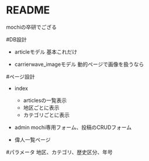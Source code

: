 # README

mochiの卒研でござる

#DB設計

- articleモデル
	基本これだけ

- carrierwave_imageモデル
	動的ページで画像を扱うなら

#ページ設計  
- index  
	- articlesの一覧表示  
	- 地区ごとに表示  
	- カテゴリごとに表示  

- admin
	mochi専用フォーム、投稿のCRUDフォーム  

- 偉人一覧ページ  

#パラメータ
地区、カテゴリ、歴史区分、年号